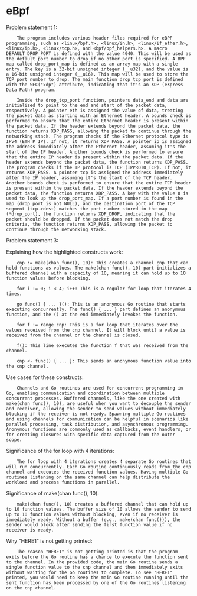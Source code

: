 # eBpf

Problem statement 1:

        The program includes various header files required for eBPF programming, such as <linux/bpf.h>, <linux/in.h>, <linux/if_ether.h>, <linux/ip.h>, <linux/tcp.h>, and <bpf/bpf_helpers.h>. A macro DEFAULT_DROP_PORT is defined with the value 4040. This will be used as the default port number to drop if no other port is specified. A BPF map called drop_port_map is defined as an array map with a single entry. The key is a 32-bit unsigned integer (__u32), and the value is a 16-bit unsigned integer (__u16). This map will be used to store the TCP port number to drop. The main function drop_tcp_port is defined with the SEC("xdp") attribute, indicating that it's an XDP (eXpress Data Path) program.
        
        Inside the drop_tcp_port function, pointers data_end and data are initialized to point to the end and start of the packet data, respectively. A pointer eth is assigned the value of data, treating the packet data as starting with an Ethernet header. A bounds check is performed to ensure that the entire Ethernet header is present within the packet data. If the header extends beyond the packet data, the function returns XDP_PASS, allowing the packet to continue through the networking stack. The program checks if the Ethernet protocol type is IPv4 (ETH_P_IP). If not, it returns XDP_PASS. A pointer ip is assigned the address immediately after the Ethernet header, assuming it's the start of the IP header. Another bounds check is performed to ensure that the entire IP header is present within the packet data. If the header extends beyond the packet data, the function returns XDP_PASS. The program checks if the IP protocol is TCP (IPPROTO_TCP). If not, it returns XDP_PASS. A pointer tcp is assigned the address immediately after the IP header, assuming it's the start of the TCP header. Another bounds check is performed to ensure that the entire TCP header is present within the packet data. If the header extends beyond the packet data, the function returns XDP_PASS. A key with the value 0 is used to look up the drop_port_map. If a port number is found in the map (drop_port is not NULL), and the destination port of the TCP segment (tcp->dest) matches the port number stored in the map (*drop_port), the function returns XDP_DROP, indicating that the packet should be dropped. If the packet does not match the drop criteria, the function returns XDP_PASS, allowing the packet to continue through the networking stack.

Problem statement 3:

Explaining how the highlighted constructs work:

        cnp := make(chan func(), 10): This creates a channel cnp that can hold functions as values. The make(chan func(), 10) part initializes a buffered channel with a capacity of 10, meaning it can hold up to 10 function values before blocking.
        
        for i := 0; i < 4; i++: This is a regular for loop that iterates 4 times.
        
        go func() { ... }(): This is an anonymous Go routine that starts executing concurrently. The func() { ... } part defines an anonymous function, and the () at the end immediately invokes the function.
        
        for f := range cnp: This is a for loop that iterates over the values received from the cnp channel. It will block until a value is received from the channel or the channel is closed.
        
        f(): This line executes the function f that was received from the channel.
        
        cnp <- func() { ... }: This sends an anonymous function value into the cnp channel.

Use cases for these constructs:

        Channels and Go routines are used for concurrent programming in Go, enabling communication and coordination between multiple concurrent processes. Buffered channels, like the one created with make(chan func(), 10), are useful when you want to decouple the sender and receiver, allowing the sender to send values without immediately blocking if the receiver is not ready. Spawning multiple Go routines and using channels for communication can be helpful in scenarios like parallel processing, task distribution, and asynchronous programming. Anonymous functions are commonly used as callbacks, event handlers, or for creating closures with specific data captured from the outer scope.

Significance of the for loop with 4 iterations:

        The for loop with 4 iterations creates 4 separate Go routines that will run concurrently. Each Go routine continuously reads from the cnp channel and executes the received function values. Having multiple Go routines listening on the same channel can help distribute the workload and process functions in parallel.

Significance of make(chan func(), 10):

        make(chan func(), 10) creates a buffered channel that can hold up to 10 function values. The buffer size of 10 allows the sender to send up to 10 function values without blocking, even if no receiver is immediately ready. Without a buffer (e.g., make(chan func())), the sender would block after sending the first function value if no receiver is ready.

Why "HERE1" is not getting printed:

        The reason "HERE1" is not getting printed is that the program exits before the Go routine has a chance to execute the function sent to the channel. In the provided code, the main Go routine sends a single function value to the cnp channel and then immediately exits without waiting for the Go routines to complete. To see "HERE1" printed, you would need to keep the main Go routine running until the sent function has been processed by one of the Go routines listening on the cnp channel.
